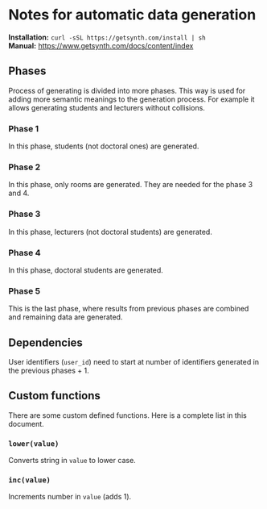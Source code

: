 # Notes for automatic data generation

**Installation:** `curl -sSL https://getsynth.com/install | sh`\
**Manual:** https://www.getsynth.com/docs/content/index

## Phases

Process of generating is divided into more phases. This way is used for adding more
semantic meanings to the generation process. For example it allows generating
students and lecturers without collisions.

### Phase 1

In this phase, students (not doctoral ones) are generated.

### Phase 2

In this phase, only rooms are generated. They are needed for the phase 3 and 4.

### Phase 3

In this phase, lecturers (not doctoral students) are generated.

### Phase 4

In this phase, doctoral students are generated.

### Phase 5

This is the last phase, where results from previous phases are combined and
remaining data are generated.

## Dependencies

User identifiers (`user_id`) need to start at number of identifiers generated
in the previous phases + 1.

## Custom functions

There are some custom defined functions. Here is a complete list in this document.

### `lower(value)`

Converts string in `value` to lower case.

### `inc(value)`

Increments number in `value` (adds 1).
